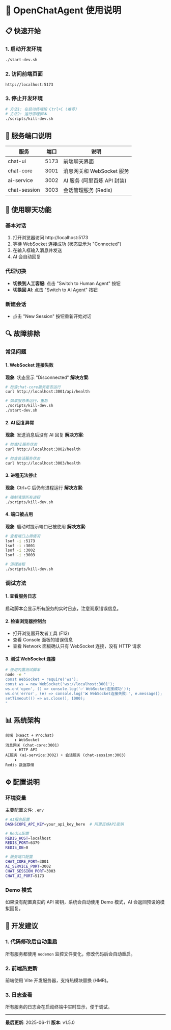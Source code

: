 # 🚀 OpenChatAgent 使用说明

## 📋 快速开始

### 1. 启动开发环境

```bash
./start-dev.sh
```

### 2. 访问前端页面

```
http://localhost:5173
```

### 3. 停止开发环境

```bash
# 方法1: 在启动终端按 Ctrl+C (推荐)
# 方法2: 运行清理脚本
./scripts/kill-dev.sh
```

## 🔧 服务端口说明

| 服务         | 端口 | 说明                        |
| ------------ | ---- | --------------------------- |
| chat-ui      | 5173 | 前端聊天界面                |
| chat-core    | 3001 | 消息网关和 WebSocket 服务   |
| ai-service   | 3002 | AI 服务 (阿里百炼 API 封装) |
| chat-session | 3003 | 会话管理服务 (Redis)        |

## 💬 使用聊天功能

### 基本对话

1. 打开浏览器访问 http://localhost:5173
2. 等待 WebSocket 连接成功 (状态显示为 "Connected")
3. 在输入框输入消息并发送
4. AI 会自动回复

### 代理切换

- **切换到人工客服**: 点击 "Switch to Human Agent" 按钮
- **切换回 AI**: 点击 "Switch to AI Agent" 按钮

### 新建会话

- 点击 "New Session" 按钮重新开始对话

## 🔍 故障排除

### 常见问题

#### 1. WebSocket 连接失败

**现象**: 状态显示 "Disconnected"
**解决方案**:

```bash
# 检查chat-core服务是否运行
curl http://localhost:3001/api/health

# 如果服务未运行，重启
./scripts/kill-dev.sh
./start-dev.sh
```

#### 2. AI 回复异常

**现象**: 发送消息后没有 AI 回复
**解决方案**:

```bash
# 检查AI服务状态
curl http://localhost:3002/health

# 检查会话服务状态
curl http://localhost:3003/health
```

#### 3. 进程无法停止

**现象**: Ctrl+C 后仍有进程运行
**解决方案**:

```bash
# 强制清理所有进程
./scripts/kill-dev.sh
```

#### 4. 端口被占用

**现象**: 启动时提示端口已被使用
**解决方案**:

```bash
# 查看端口占用情况
lsof -i :5173
lsof -i :3001
lsof -i :3002
lsof -i :3003

# 清理进程
./scripts/kill-dev.sh
```

### 调试方法

#### 1. 查看服务日志

启动脚本会显示所有服务的实时日志，注意观察错误信息。

#### 2. 检查浏览器控制台

- 打开浏览器开发者工具 (F12)
- 查看 Console 面板的错误信息
- 查看 Network 面板确认只有 WebSocket 连接，没有 HTTP 请求

#### 3. 测试 WebSocket 连接

```bash
# 使用内置测试脚本
node -e "
const WebSocket = require('ws');
const ws = new WebSocket('ws://localhost:3001');
ws.on('open', () => console.log('✅ WebSocket连接成功'));
ws.on('error', (e) => console.log('❌ WebSocket连接失败:', e.message));
setTimeout(() => ws.close(), 1000);
"
```

## 📊 系统架构

```
前端 (React + ProChat)
    ↕️ WebSocket
消息网关 (chat-core:3001)
    ↕️ HTTP API
AI服务 (ai-service:3002) + 会话服务 (chat-session:3003)
    ↕️
Redis 数据存储
```

## ⚙️ 配置说明

### 环境变量

主要配置文件: `.env`

```bash
# AI服务配置
DASHSCOPE_API_KEY=your_api_key_here  # 阿里百炼API密钥

# Redis配置
REDIS_HOST=localhost
REDIS_PORT=6379
REDIS_DB=0

# 服务端口配置
CHAT_CORE_PORT=3001
AI_SERVICE_PORT=3002
CHAT_SESSION_PORT=3003
CHAT_UI_PORT=5173
```

### Demo 模式

如果没有配置真实的 API 密钥，系统会自动使用 Demo 模式，AI 会返回预设的模拟回复。

## 🎯 开发建议

### 1. 代码修改后自动重启

所有服务都使用 `nodemon` 监控文件变化，修改代码后会自动重启。

### 2. 前端热更新

前端使用 Vite 开发服务器，支持热模块替换 (HMR)。

### 3. 日志查看

所有服务的日志会在启动终端中实时显示，便于调试。

---

**最后更新**: 2025-06-11
**版本**: v1.5.0

